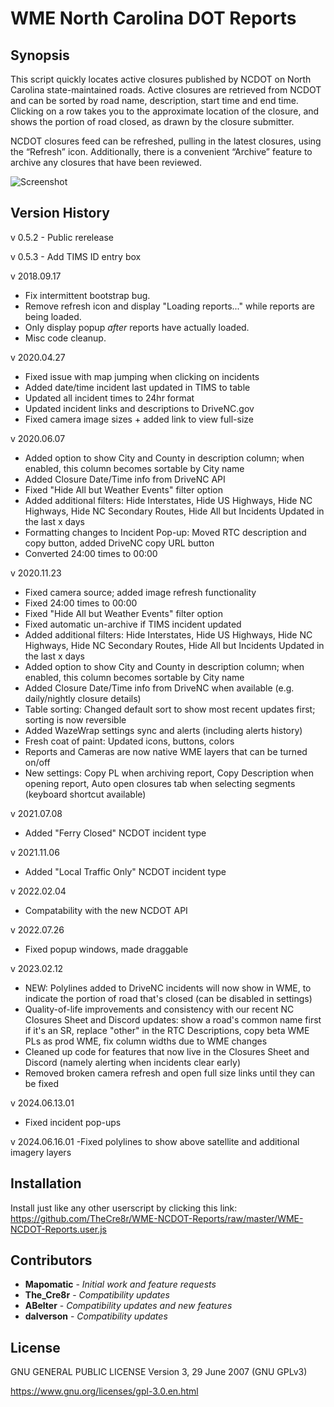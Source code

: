 # WME North Carolina DOT Reports 

## Synopsis

This script quickly locates active closures published by NCDOT on North Carolina state-maintained roads. Active closures are retrieved from NCDOT and can be sorted by road name, description, start time and end time. Clicking on a row takes you to the approximate location of the closure, and shows the portion of road closed, as drawn by the closure submitter.

NCDOT closures feed can be refreshed, pulling in the latest closures, using the “Refresh” icon. Additionally, there is a convenient “Archive” feature to archive any closures that have been reviewed.	

![Screenshot](https://raw.githubusercontent.com/abelter/WME-NCDOT-Reports/master/ncdot-reports-screenshot.png)

## Version History

v 0.5.2 - Public rerelease

v 0.5.3 - Add TIMS ID entry box

v 2018.09.17
- Fix intermittent bootstrap bug.
- Remove refresh icon and display "Loading reports..." while reports are being loaded.
- Only display popup *after* reports have actually loaded.
- Misc code cleanup.

v 2020.04.27
- Fixed issue with map jumping when clicking on incidents
- Added date/time incident last updated in TIMS to table
- Updated all incident times to 24hr format
- Updated incident links and descriptions to DriveNC.gov
- Fixed camera image sizes + added link to view full-size

v 2020.06.07
- Added option to show City and County in description column; when enabled, this column becomes sortable by City name
- Added Closure Date/Time info from DriveNC API
- Fixed "Hide All but Weather Events" filter option
- Added additional filters: Hide Interstates, Hide US Highways, Hide NC Highways, Hide NC Secondary Routes, Hide All but Incidents Updated in the last x days
- Formatting changes to Incident Pop-up: Moved RTC description and copy button, added DriveNC copy URL button
- Converted 24:00 times to 00:00

v 2020.11.23
- Fixed camera source; added image refresh functionality
- Fixed 24:00 times to 00:00
- Fixed "Hide All but Weather Events" filter option
- Fixed automatic un-archive if TIMS incident updated
- Added additional filters: Hide Interstates, Hide US Highways, Hide NC Highways, Hide NC Secondary Routes, Hide All but Incidents Updated in the last x days
- Added option to show City and County in description column; when enabled, this column becomes sortable by City name
- Added Closure Date/Time info from DriveNC when available (e.g. daily/nightly closure details)
- Table sorting: Changed default sort to show most recent updates first; sorting is now reversible
- Added WazeWrap settings sync and alerts (including alerts history)
- Fresh coat of paint: Updated icons, buttons, colors
- Reports and Cameras are now native WME layers that can be turned on/off
- New settings: Copy PL when archiving report, Copy Description when opening report, Auto open closures tab when selecting segments (keyboard shortcut available)

v 2021.07.08
- Added "Ferry Closed" NCDOT incident type

v 2021.11.06
- Added "Local Traffic Only" NCDOT incident type

v 2022.02.04
- Compatability with the new NCDOT API

v 2022.07.26
- Fixed popup windows, made draggable

v 2023.02.12
- NEW: Polylines added to DriveNC incidents will now show in WME, to indicate the portion of road that's closed (can be disabled in settings)
- Quality-of-life improvements and consistency with our recent NC Closures Sheet and Discord updates: show a road's common name first if it's an SR, replace "other" in the RTC Descriptions, copy beta WME PLs as prod WME, fix column widths due to WME changes
- Cleaned up code for features that now live in the Closures Sheet and Discord (namely alerting when incidents clear early)
- Removed broken camera refresh and open full size links until they can be fixed

v 2024.06.13.01
- Fixed incident pop-ups

v 2024.06.16.01
-Fixed polylines to show above satellite and additional imagery layers

## Installation

Install just like any other userscript by clicking this link:
https://github.com/TheCre8r/WME-NCDOT-Reports/raw/master/WME-NCDOT-Reports.user.js

## Contributors

* **Mapomatic** - *Initial work and feature requests*
* **The_Cre8r** - *Compatibility updates*
* **ABelter** - *Compatibility updates and new features*
* **dalverson** - *Compatibility updates*


## License

GNU GENERAL PUBLIC LICENSE Version 3, 29 June 2007 (GNU GPLv3)

https://www.gnu.org/licenses/gpl-3.0.en.html
